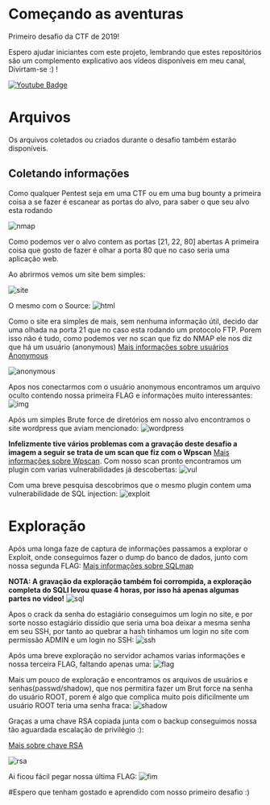 # Começando as aventuras

Primeiro desafio da CTF de 2019!

Espero ajudar iniciantes com este projeto, lembrando que estes repositórios são um complemento explicativo aos vídeos disponíveis em meu canal, Divirtam-se :) !

[![Youtube Badge](https://img.shields.io/badge/-Youtube-red)](https://www.youtube.com/channel/UC9tSm6hsH2c5atpEObIaD8Q)

# Arquivos

Os arquivos coletados ou criados durante o desafio também estarão disponíveis.

## Coletando informações
Como qualquer Pentest seja em uma CTF ou em uma bug bounty a primeira coisa a se fazer é escanear as portas do alvo, para saber o que seu alvo esta rodando

![nmap](https://github.com/kevinLyon/CTF-Solyd_2019/blob/main/Come%C3%A7ando-suas-Aventuras/Imagens/nmap.jpg)

Como podemos ver o alvo contem as portas [21, 22, 80] abertas
A primeira coisa que gosto de fazer é olhar a porta 80 que no caso seria uma aplicação web.

Ao abrirmos vemos um site bem simples:

![site](Imagens/olhando_site.jpg)

O mesmo com o Source:
![html](Imagens/html.jpg)

Como o site era simples de mais, sem nenhuma informação útil, decido dar uma olhada na porta 21 que no caso esta rodando um protocolo FTP.
Porem isso não é tudo, como podemos ver no scan que fiz do NMAP ele nos diz que há um usuário (anonymous) 
[Mais informações sobre usuários Anonymous](http://penta2.ufrgs.br/Roseclea/anonymous.html)

![anonymous](Imagens/anonymous.jpg)

Apos nos conectarmos com o usuário anonymous encontramos um arquivo oculto contendo nossa primeira FLAG e informações muito interessantes:
![img](Imagens/pluginn.jpg)

Após um simples Brute force de diretórios em nosso alvo encontramos o site wordpress que aviam mencionado:
![wordpress](Imagens/wordpress.jpg)

__Infelizmente tive vários problemas com a gravação deste desafio a imagem a seguir se trata de um scan que fiz com o Wpscan__ [Mais informações sobre Wpscan](https://wpscan.com/wordpress-security-scanner).
 Com nosso scan pronto encontramos um plugin com varias vulnerabilidades já descobertas:
![vul](Imagens/vul.jpg)

Com uma breve pesquisa descobrimos que o mesmo plugin contem uma vulnerabilidade de SQL injection:
![exploit](Imagens/exploit.jpg)

# Exploração

Após uma longa faze de captura de informações passamos a explorar o Exploit, onde conseguimos fazer o dump do banco de dados, junto com nossa segunda FLAG:
[Mais informações sobre SQLmap](http://sqlmap.org/)

__NOTA: A gravação da exploração também foi corrompida, a exploração completa do SQLI levou quase 4 horas, por isso há apenas algumas partes no video!__
![sql](Imagens/sql.jpg)

Apos o crack da senha do estagiário conseguimos um login no site, e por sorte nosso estagiário dissídio que seria uma boa deixar a mesma senha em seu SSH, por tanto ao quebrar a hash tínhamos um login no site com permissão ADMIN e um login no SSH:
![ssh](Imagens/ssh.jpg)

Após uma breve exploração no servidor achamos varias informações e nossa terceira FLAG, faltando apenas uma:
![flag](Imagens/flag.jpg)

Mais um pouco de exploração e encontramos os arquivos de usuários e senhas(passwd/shadow),
que nos permitira fazer um Brut force na senha do usuário ROOT, porem é algo que complica muito pois dificilmente um usuário ROOT teria uma senha fraca:
![shadow](Imagens/shadow.jpg)

Graças a uma chave RSA copiada junta com o backup conseguimos nossa tão aguardada escalação de privilégio :):

[Mais sobre chave RSA](https://cloud.ibm.com/docs/ssh-keys?topic=ssh-keys-generating-and-using-ssh-keys-for-remote-host-authentication&locale=pt-BR)

![rsa](Imagens/rsa.jpg)

Ai ficou fácil pegar nossa última FLAG:
![fim](Imagens/fim.jpg)

#Espero que tenham gostado e aprendido com nosso primeiro desafio :)

